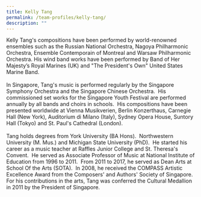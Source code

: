 ```yaml
---
title: Kelly Tang
permalink: /team-profiles/kelly-tang/
description: ""
---
```

Kelly Tang's compositions have been performed by world-renowned ensembles such as the Russian National Orchestra, Nagoya Philharmonic Orchestra, Ensemble Contemporain of Montreal and Warsaw Philharmonic Orchestra. His wind band works have been performed by Band of Her Majesty’s Royal Marines (UK) and "The President's Own" United States Marine Band.  
   
In Singapore, Tang's music is performed regularly by the Singapore Symphony Orchestra and the Singapore Chinese Orchestra.  His commissioned set works for the Singapore Youth Festival are performed annually by all bands and choirs in schools.  His compositions have been presented worldwide at Vienna Musikverien, Berlin Konzerthaus, Carnegie Hall (New York), Auditorium di Milano (Italy), Sydney Opera House, Suntory Hall (Tokyo) and St. Paul's Cathedral (London).  
   
Tang holds degrees from York University (BA Hons).  Northwestern University (M. Mus.) and Michigan State University (PhD).  He started his career as a music teacher at Raffles Junior College and St. Theresa's Convent.  He served as Associate Professor of Music at National Institute of Education from 1996 to 2011.  From 2011 to 2017, he served as Dean Arts at School Of the Arts (SOTA).  In 2008, he received the COMPASS Artistic Excellence Award from the Composers' and Authors' Society of Singapore.  For his contributions in the arts, Tang was conferred the Cultural Medallion in 2011 by the President of Singapore.